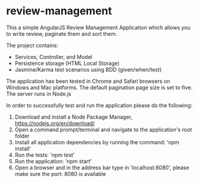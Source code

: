 # review-management

This a simple AngularJS Review Management Application which allows you to write review, paginate them and sort them.

The project contains:
- Services, Controller, and Model 
- Persistence storage (HTML Local Storage)
- Jasmine/Karma test scenarios using BDD (given/when/test) 

The application has been tested in Chrome and Safari browsers on Windows and Mac platforms.
The default pagination page size is set to five. The server runs in Node.js

In order to successfully test and run the application please do the following:

1) Download and install a Node Package Manager, https://nodejs.org/en/download/
2) Open a command prompt/terminal and navigate to the application's root folder
3) Install all application dependencies by running the command: 'npm install'
4) Run the tests: 'npm test'
5) Run the application: 'npm start'
6) Open a browser and in the address bar type in 'localhost:8080', please make sure the port: 8080 is available
